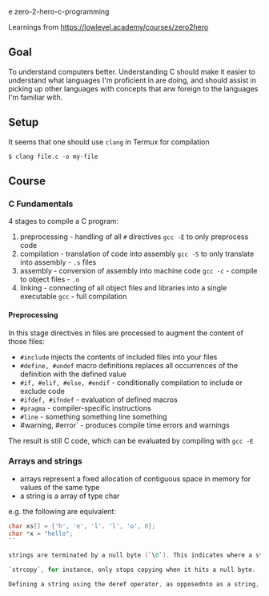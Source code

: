e zero-2-hero-c-programming

Learnings from https://lowlevel.academy/courses/zero2hero

## Goal

To understand computers better. Understanding C should make it easier to understand what languages I'm proficient in are doing, and should assist in picking up other languages with concepts that arw foreign to the languages I'm familiar with.

## Setup

It seems that one should use `clang` in Termux for compilation

```shell
$ clang file.c -o my-file
```

## Course

### C Fundamentals

4 stages to compile a C program:

1. preprocessing - handling of all `#` directives
    `gcc -E` to only preprocess code
2. compilation - translation of code into assembly
    `gcc -S` to only translate into assembly - `.s` files
3. assembly - conversion of assembly into machine code
    `gcc -c` - compile to object files - `.o`
4. linking - connecting of all object files and libraries into a single executable
    `gcc` - full compilation

#### Preprocessing

In this stage directives in files are processed to augment the content of those files:

- `#include` injects the contents of included files into your files
- `#define, #undef` macro definitions replaces all occurrences of the definition with the defined value
- `#if, #elif, #else, #endif` - conditionally compilation to include or exclude code
- `#ifdef, #ifndef` - evaluation of defined macros
- `#pragma` - compiler-specific instructions
- `#line` - something something line something
- #warning, #error` - produces compile time errors and warnings

The result is still C code, which can be evaluated by compiling with `gcc -E`

### Arrays and strings

- arrays represent a fixed allocation of contiguous space in memory for values of the same type
- a string is a array of type char

e.g. the following are equivalent:

```c
char xs[] = {'h', 'e', 'l'. 'l', 'o', 0};
char *x = "hello";
``  

strings are terminated by a null byte (`\0`). This indicates where a string ends, otherwise a program may continue reading memory beyond what is allocated for the string.

`strcopy`, for instance, only stops copying when it hits a null byte.

Defining a string using the deref operator, as opposednto as a string, automatically appends the terminating null byte
